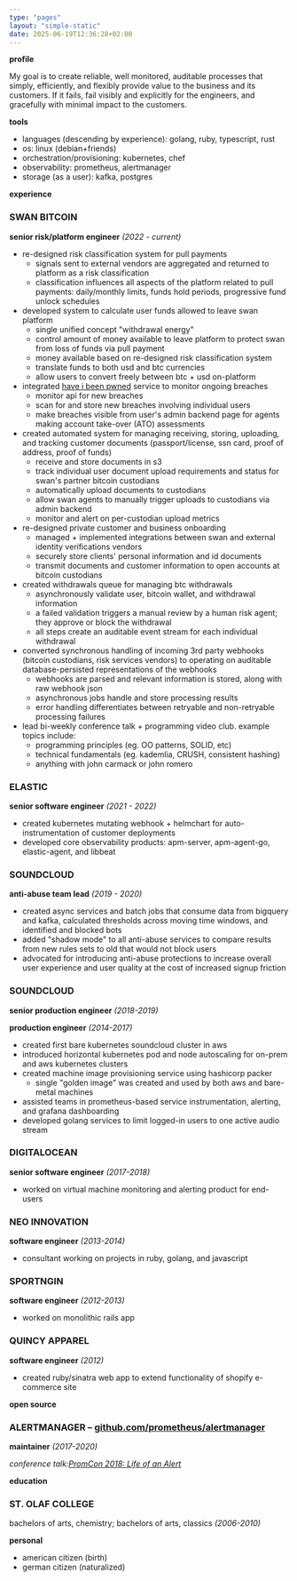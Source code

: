 ```yaml
---
type: "pages"
layout: "simple-static"
date: 2025-06-19T12:36:28+02:00
---
```


**profile**

My goal is to create reliable, well monitored, auditable processes that simply, efficiently, and flexibly provide value to the business and its customers. If it fails, fail visibly and explicitly for the engineers, and gracefully with minimal impact to the customers.

**tools**

- languages (descending by experience): golang, ruby, typescript, rust
- os: linux (debian+friends)
- orchestration/provisioning: kubernetes, chef
- observability: prometheus, alertmanager
- storage (as a user): kafka, postgres

**experience**

### **SWAN BITCOIN**

**senior risk/platform engineer** *(2022 \- current)*

* re-designed risk classification system for pull payments
  * signals sent to external vendors are aggregated and returned to platform as a risk classification
  * classification influences all aspects of the platform related to pull payments: daily/monthly limits, funds hold periods, progressive fund unlock schedules
* developed system to calculate user funds allowed to leave swan platform
  * single unified concept "withdrawal energy"
  * control amount of money available to leave platform to protect swan from loss of funds via pull payment
  * money available based on re-designed risk classification system
  * translate funds to both usd and btc currencies
  * allow users to convert freely between btc \+ usd on-platform
* integrated [have i been pwned](https://haveibeenpwned.com) service to monitor ongoing breaches
  * monitor api for new breaches
  * scan for and store new breaches involving individual users
  * make breaches visible from user's admin backend page for agents making account take-over (ATO) assessments
* created automated system for managing receiving, storing, uploading, and tracking customer documents (passport/license, ssn card, proof of address, proof of funds)
  * receive and store documents in s3
  * track individual user document upload requirements and status for swan's partner bitcoin custodians
  * automatically upload documents to custodians
  * allow swan agents to manually trigger uploads to custodians via admin backend
  * monitor and alert on per-custodian upload metrics
* re-designed private customer and business onboarding
  * managed \+ implemented integrations between swan and external identity verifications vendors
  * securely store clients' personal information and id documents
  * transmit documents and customer information to open accounts at bitcoin custodians
* created withdrawals queue for managing btc withdrawals
  * asynchronously validate user, bitcoin wallet, and withdrawal information
  * a failed validation triggers a manual review by a human risk agent; they approve or block the withdrawal
  * all steps create an auditable event stream for each individual withdrawal
* converted synchronous handling of incoming 3rd party webhooks (bitcoin custodians, risk services vendors) to operating on auditable database-persisted representations of the webhooks
  * webhooks are parsed and relevant information is stored, along with raw webhook json
  * asynchronous jobs handle and store processing results
  * error handling differentiates between retryable and non-retryable processing failures
* lead bi-weekly conference talk \+ programming video club. example topics include:
  * programming principles (eg. OO patterns, SOLID, etc)
  * technical fundamentals (eg. kademlia, CRUSH, consistent hashing)
  * anything with john carmack or john romero

### **ELASTIC**

**senior software engineer** *(2021 \- 2022\)*

* created kubernetes mutating webhook \+ helmchart for auto-instrumentation of customer deployments
* developed core observability products: apm-server, apm-agent-go, elastic-agent, and libbeat

### **SOUNDCLOUD**

**anti-abuse team lead** *(2019 \- 2020\)*

* created async services and batch jobs that consume data from bigquery and kafka, calculated thresholds across moving time windows, and identified and blocked bots
* added "shadow mode" to all anti-abuse services to compare results from new rules sets to old that would not block users
* advocated for introducing anti-abuse protections to increase overall user experience and user quality at the cost of increased signup friction

### **SOUNDCLOUD**

**senior production engineer** *(2018-2019)*

**production engineer** *(2014-2017)*

* created first bare kubernetes soundcloud cluster in aws
* introduced horizontal kubernetes pod and node autoscaling for on-prem and aws kubernetes clusters
* created machine image provisioning service using hashicorp packer
  * single "golden image" was created and used by both aws and bare-metal machines
* assisted teams in prometheus-based service instrumentation, alerting, and grafana dashboarding
* developed golang services to limit logged-in users to one active audio stream

### **DIGITALOCEAN**

**senior software engineer** *(2017-2018)*

* worked on virtual machine monitoring and alerting product for end-users

### **NEO INNOVATION**

**software engineer** *(2013-2014)*

* consultant working on projects in ruby, golang, and javascript

### **SPORTNGIN**

**software engineer** *(2012-2013)*

* worked on monolithic rails app

### **QUINCY APPAREL**

**software engineer** *(2012)*

* created ruby/sinatra web app to extend functionality of shopify e-commerce site

**open source**

### **ALERTMANAGER – [github.com/prometheus/alertmanager](http://github.com/prometheus/alertmanager)**

**maintainer** *(2017-2020)*

*conference talk:[PromCon 2018: Life of an Alert](https://youtu.be/PUdjca23Qa4)*

**education**

### **ST. OLAF COLLEGE**

bachelors of arts, chemistry; bachelors of arts, classics *(2006-2010)*

**personal**

* american citizen (birth)
* german citizen (naturalized)

